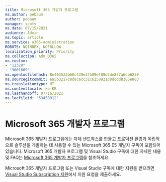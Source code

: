 ```yaml
---
title: Microsoft 365 개발자 프로그램
ms.author: pebaum
author: pebaum
manager: scotv
ms.date: 07/15/2021
audience: Admin
ms.topic: article
ms.service: o365-administration
ROBOTS: NOINDEX, NOFOLLOW
localization_priority: Priority
ms.collection: Adm_O365
ms.custom:
- "12320"
- "9001669"
ms.openlocfilehash: 8e403532b60c439e3f589ef89d3de857a6db6230
ms.sourcegitcommit: ea5b3217c8d8cacc31c6250921d0dcdd8385e863
ms.translationtype: HT
ms.contentlocale: ko-KR
ms.lasthandoff: 07/16/2021
ms.locfileid: "53458912"
---
```

# <a name="microsoft-365-developer-program"></a>Microsoft 365 개발자 프로그램

Microsoft 365 개발자 프로그램에는 자체 샌드박스를 만들고 프로덕션 환경과 독립적으로 솔루션을 개발하는 데 사용할 수 있는 Microsoft 365 E5 개발자 구독이 포함되어 있습니다. Microsoft 365 개발자 프로그램 및 Visual Studio 구독에 대한 자세한 내용 및 FAQ는 [Microsoft 365 개발자 프로그램](/office/developer-program/microsoft-365-developer-program)을 참조하세요.

Microsoft 365 개발자 프로그램 또는 Visual Studio 구독에 대한 지원을 받으려면 [Visual Studio Subscription 지원](https://visualstudio.microsoft.com/subscriptions/support/)에서 지원 요청을 제출하세요.